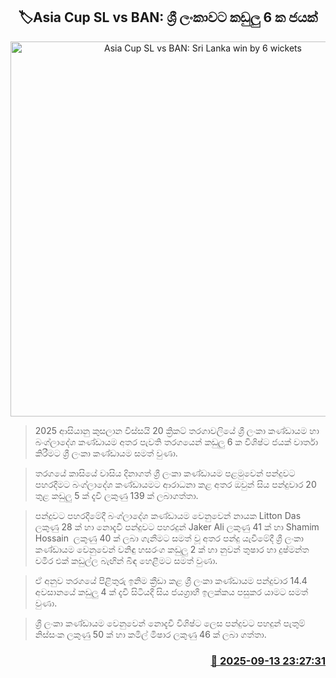 <p align='center'><b><h2 align='center' title='Asia Cup SL vs BAN: Sri Lanka win by 6 wickets'>🏷Asia Cup SL vs BAN: ශ්‍රී ලංකාවට කඩුලු 6 ක ජයක්</h2></b></p>
<p align='center'><img src='https://helakuru.sgp1.cdn.digitaloceanspaces.com/esana/images/lib/asiacup-sl-vs-ban-2025.jpg' width='600' alt='Asia Cup SL vs BAN: Sri Lanka win by 6 wickets'></p>

> 2025 ආසියානු කුසලාන විස්සයි 20 ක්‍රිකට් තරගාවලියේ ශ්‍රී ලංකා කණ්ඩායම හා බංග්ලාදේශ කණ්ඩායම අතර පැවති තරගයෙන් කඩුලු 6 ක විශිෂ්ට ජයක් වාර්තා කිරීමට ශ්‍රී ලංකා කණ්ඩායම සමත් වුණා.

> තරගයේ කාසියේ වාසිය දිනාගත් ශ්‍රී ලංකා කණ්ඩායම පළමුවෙන් පන්දුවට පහරදීමට බංග්ලාදේශ කණ්ඩායමට ආරාධනා කළ අතර ඔවුන් සිය පන්දුවාර 20 තුළ කඩුලු 5 ක් දැවී ලකුණු 139 ක් ලබාගත්තා.

> පන්දුවට පහරදීමේදී බංග්ලාදේශ කණ්ඩායම වෙනුවෙන් නායක Litton Das ලකුණු 28 ක් හා නොදැවී පන්දුවට පහරදුන් Jaker Ali ලකුණු 41 ක් හා Shamim Hossain  ලකුණු 40 ක් ලබා ගැනීමට සමත් වූ අතර පන්දු යැවීමේදී ශ්‍රී ලංකා කණ්ඩායම වෙනුවෙන් වනිඳු හසරංග කඩුලු 2 ක් හා නුවන් තුෂාර හා දුෂ්මන්ත චමීර එක් කඩුල්ල බැඟින් බිඳ හෙළීමට සමත් වුණා.

> ඒ අනුව තරගයේ පිළිතුරු ඉනිම ක්‍රීඩා කළ ශ්‍රී ලංකා කණ්ඩායම පන්දුවාර 14.4 අවසානයේ කඩුලු 4 ක් දැවී සිටියදී සිය ජයග්‍රාහී ඉලක්කය පසුකර යාමට සමත් වුණා.

> ශ්‍රී ලංකා කණ්ඩායම වෙනුවෙන් නොදැවී විශිෂ්ට ලෙස පන්දුවට පහදුන් පැතුම් නිස්සංක ලකුණු 50 ක් හා කමිල් මිෂාර ලකුණු 46 ක් ලබා ගත්තා.



<h3 align='right'><a href='https://www.helakuru.lk/esana/p/113606/'>📅 2025-09-13 23:27:31</a></h3>
